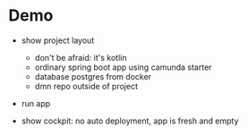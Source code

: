 # Demo

* show project layout
  * don't be afraid: it's kotlin
  * ordinary spring boot app using camunda starter
  * database postgres from docker
  * dmn repo outside of project
  
* run app

* show cockpit: no auto deployment, app is fresh and empty


